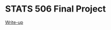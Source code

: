 # STATS 506 Final Project

[Write-up](http://htmlpreview.github.io/?https://github.com/EunseonAhn/FinalProject_506/blob/main/FinalProject_Ahn.html)
